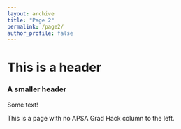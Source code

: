 ```yaml
---
layout: archive
title: "Page 2"
permalink: /page2/
author_profile: false
---
```


# This is a header
### A smaller header
Some text!

This is a page with no APSA Grad Hack column to the left.
